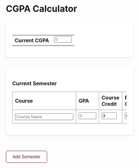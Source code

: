 <!DOCTYPE html>
<html>
<head>
  <style>
    * {
      box-sizing: border-box;
    }

    body {
      font-family: sans-serif;
      display: flex;
      flex-direction: column;
      align-items: center;
      margin: 0;
      padding: 20px;
      background: #f9f9f9;
    }

    .semester-section {
      width: 100%;
      max-width: 900px;
      margin: 30px auto;
      background-color: white;
      padding: 20px;
      box-shadow: 0 2px 6px rgba(0,0,0,0.1);
      border-radius: 8px;
      position: relative;
    }

    table.semester-table {
      border-collapse: collapse;
      width: 100%;
    }

    table.semester-table th,
    table.semester-table td {
      border: 1px solid #999;
      padding: 8px;
      text-align: left;
    }

    table input[type="text"],
    table input[type="number"] {
      width: 100%;
      box-sizing: border-box;
      padding: 5px;
    }

    h3[contenteditable="true"] {
      margin-bottom: 10px;
      color: #333;
    }

    button {
      margin: 20px 0;
      padding: 10px 20px;
      font-size: 14px;
      border: 1px solid #611b3f;
      background-color: white;
      color: #611b3f;
      border-radius: 5px;
      cursor: pointer;
    }

    button:hover {
      background-color: #f7e6ee;
    }

    .remove-btn {
      position: absolute;
      top: 15px;
      right: 15px;
      background-color: #ffdddd;
      color: #900;
      border: 1px solid #c00;
      border-radius: 5px;
      font-size: 12px;
      padding: 5px 10px;
    }

    .remove-btn:hover {
      background-color: #ffcfcf;
    }

    .error-message {
      color: red;
      font-size: 12px;
      margin-top: 5px;
    }
  </style>
</head>
<body>

<h1>CGPA Calculator</h1>

<!-- Current CGPA Section -->
<div class="semester-section">
  <table>
    <tr>
      <th>Current CGPA</th>
      <td>
        <input type="number" placeholder="0" max="10" min="0">
        <div class="error-message"></div>
      </td>
    </tr>
  </table>
</div>

<!-- Wrapper for all semester sections -->
<div id="semester-wrapper">
  <!-- Original Semester Section -->
  <div class="semester-section clone-this" data-removable="false">
    <h3 contenteditable="true">Current Semester</h3>
    <table class="semester-table">
      <tr>
        <th>Course</th>
        <th>GPA</th> 
        <th>Course Credit</th>
        <th>Previous Grade</th>
      </tr>
      <tr class="clone-row">
        <td><input type="text" placeholder="Course Name"></td>
        <td>
          <input type="number" placeholder="0" max="10" min="0">
          <div class="error-message"></div>
        </td>
        <td>
          <input type="number" value="3" max="9" min="0">
          <div class="error-message"></div>
        </td>
        <td>
          <input type="number" value="0" max="10" min="0">
          <div class="error-message"></div>
        </td>
      </tr>
    </table>
  </div>
</div>

<!-- Add Semester Button -->
<button id="addSemesterBtn" onclick="newSemester()">Add Semester</button>

<script>
  const baseTable = document.querySelector(".semester-table");
  const templateRow = document.querySelector(".clone-row");

  for (let i = 0; i < 6; i++) {
    const clone = templateRow.cloneNode(true);
    baseTable.appendChild(clone);
  }

  let semesterCount = 1;
  const MAX_SEMESTERS = 19;

  function enforceValueLimits() {
    const allInputs = document.querySelectorAll('input[type="number"]');
    allInputs.forEach(input => {
      input.addEventListener('input', () => {
        const max = parseFloat(input.max);
        const min = parseFloat(input.min || "0");
        const value = parseFloat(input.value);
        const errorDiv = input.parentElement.querySelector(".error-message");

        if (value > max) {
          input.value = max;
          errorDiv.textContent = `Max allowed: ${max}`;
        } else if (value < min) {
          input.value = min;
          errorDiv.textContent = `Min allowed: ${min}`;
        } else {
          errorDiv.textContent = "";
        }
      });
    });
  }

  enforceValueLimits();

 function newSemester() {
  if (semesterCount >= MAX_SEMESTERS) {
    alert("Maximum of 19 semesters reached.");
    return;
  }

  const originalSection = document.querySelector(".clone-this");
  const clonedSection = originalSection.cloneNode(true);
  clonedSection.setAttribute("data-removable", "true");

  const heading = clonedSection.querySelector("h3");
  heading.innerText = "Future Semester";
  heading.contentEditable = true;

  const inputs = clonedSection.querySelectorAll("input");
  inputs.forEach(input => {
    if (input.type === "text") input.value = "";
    if (input.type === "number") {
      input.value = (input.max === "9") ? "3" : "0";
      input.setAttribute("max", input.max);
      input.setAttribute("min", input.min || "0");
    }
  });

  // Clear error messages so they don’t transfer from the original
  clonedSection.querySelectorAll(".error-message").forEach(msg => msg.textContent = "");

  // Add remove button
  const removeBtn = document.createElement("button");
  removeBtn.textContent = "Remove Semester";
  removeBtn.className = "remove-btn";
  removeBtn.onclick = () => {
    if (clonedSection.getAttribute("data-removable") === "true") {
      clonedSection.remove();
      semesterCount--;
    }
  };
  clonedSection.appendChild(removeBtn);

  const wrapper = document.getElementById("semester-wrapper");
  wrapper.appendChild(clonedSection);
  semesterCount++;

  enforceValueLimits();
  clonedSection.scrollIntoView({ behavior: "smooth", block: "start" });
}
</script>

</body>
</html>

